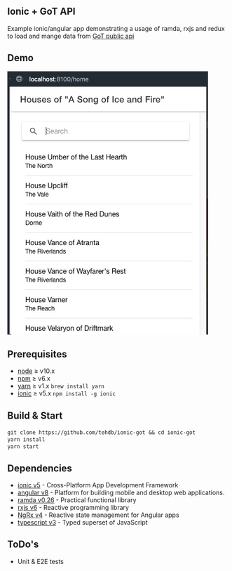Ionic + GoT API
---------------

Example ionic/angular app demonstrating a usage of ramda, rxjs and redux to load and mange data from [GoT public api](https://www.anapioficeandfire.com)

## Demo

![screenshot](https://github.com/tehdb/ionic-got/raw/master/images/demo.gif)

## Prerequisites

- [node](https://nodejs.org/en/) ≥ v10.x
- [npm](https://www.npmjs.com/package/npm) ≥ v6.x
- [yarn](https://yarnpkg.com/lang/en/) ≥ v1.x ```brew install yarn```
- [ionic](https://ionicframework.com) ≥ v5.x ```npm install -g ionic```


## Build & Start
```
git clone https://github.com/tehdb/ionic-got && cd ionic-got
yarn install
yarn start
```

## Dependencies

- [ionic v5](https://ionicframework.com) - Cross-Platform App Development Framework
- [angular v8](https://angular.io) - Platform for building mobile and desktop web applications.
- [ramda v0.26](ramdajs.com) - Practical functional library
- [rxjs v6](https://rxjs-dev.firebaseapp.com) - Reactive programming library
- [NgRx v4](https://ngrx.io) - Reactive state management for Angular apps
- [typescript v3](http://www.typescriptlang.org) - Typed superset of JavaScript

## ToDo's

- Unit & E2E tests





